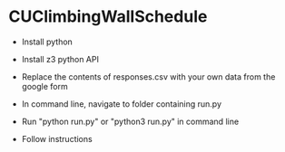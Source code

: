 # CUClimbingWallSchedule
- Install python
- Install z3 python API

- Replace the contents of responses.csv with your own data from the google form

- In command line, navigate to folder containing run.py
- Run "python run.py" or "python3 run.py" in command line
- Follow instructions
